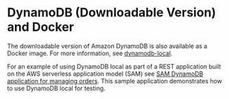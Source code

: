 # DynamoDB \(Downloadable Version\) and Docker<a name="DynamoDBLocal.Docker"></a>

The downloadable version of Amazon DynamoDB is also available as a Docker image\. For more information, see [dynamodb\-local](https://hub.docker.com/r/amazon/dynamodb-local)\.

 For an example of using DynamoDB local as part of a REST application built on the AWS serverless application model \(SAM\) see [SAM DynamoDB application for managing orders](https://github.com/aws-samples/aws-sam-java-rest)\. This sample application demonstrates how to use DynamoDB local for testing\. 